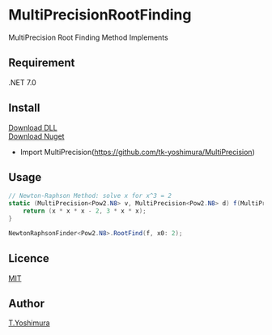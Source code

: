 # MultiPrecisionRootFinding
 MultiPrecision Root Finding Method Implements 

## Requirement
.NET 7.0

## Install

[Download DLL](https://github.com/tk-yoshimura/MultiPrecisionRootFinding/releases)  
[Download Nuget](https://www.nuget.org/packages/tyoshimura.multiprecision.rootfinding/)  

- Import MultiPrecision(https://github.com/tk-yoshimura/MultiPrecision)

## Usage
```csharp
// Newton-Raphson Method: solve x for x^3 = 2
static (MultiPrecision<Pow2.N8> v, MultiPrecision<Pow2.N8> d) f(MultiPrecision<Pow2.N8> x) {
    return (x * x * x - 2, 3 * x * x);
}

NewtonRaphsonFinder<Pow2.N8>.RootFind(f, x0: 2);
```

## Licence
[MIT](https://github.com/tk-yoshimura/MultiPrecisionRootFinding/blob/main/LICENSE)

## Author

[T.Yoshimura](https://github.com/tk-yoshimura)
